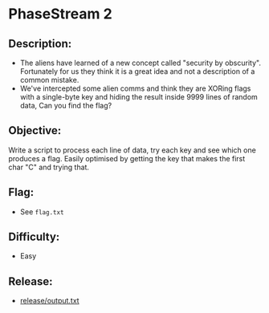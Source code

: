 # PhaseStream 2

## Description:

* The aliens have learned of a new concept called "security by obscurity". Fortunately for us they think it is a great idea and not a description of a common mistake.
* We've intercepted some alien comms and think they are XORing flags with a single-byte key and hiding the result inside 9999 lines of random data, Can you find the flag?

## Objective:

Write a script to process each line of data, try each key and see which one produces a flag. Easily optimised by getting the key that makes the first char "C" and trying that.

## Flag:

* See `flag.txt`

## Difficulty:

* Easy

## Release:

* [release/output.txt](release/output.txt)


